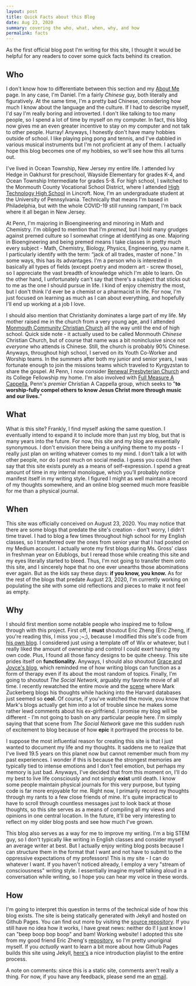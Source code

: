 ```yaml
---
layout: post
title: Quick Facts about this Blog
date: Aug 23, 2020
summary: covering the who, what, when, why, and how
permalink: facts
---
```


As the first official blog post I'm writing for this site, I thought it would be helpful for any readers to cover some quick facts behind its creation.

## Who
I don't know how to differentiate between this section and my <a href="{{ site.url }}{{ site.baseurl }}/about.html">About Me</a> page. In any case, I'm Daniel. I'm a fairly *Chinese* guy, both literally and figuratively. At the same time, I'm a pretty bad Chinese, considering how much I know about the language and the culture. If I had to describe myself, I'd say I'm really boring and introverted. I don't like talking to too many people, so I spend a lot of time by myself on my computer. In fact, this blog now gives me an even greater incentive to stay on my computer and not talk to other people. Hurray! Anyways, I honestly don't have many hobbies outside of school. I like playing ping pong and tennis, and I've dabbled in various musical instruments but I'm not proficient at any of them. I actually hope this blog becomes one of my hobbies, so we'll see how this all turns out.

I've lived in Ocean Township, New Jersey my entire life. I attended Ivy Hedge in Oakhurst for preschool, Wayside Elementary for grades K-4, and Ocean Township Intermediate for grades 5-8. For high school, I switched to the Monmouth County Vocational School District, where I attended [High Technology High School](http://www.hths.mcvsd.org/) in Lincroft. Now, I'm an undergraduate student at the University of Pennsylvania. Technically that means I'm based in Philadelphia, but with the whole COVID-19 still running rampant, I'm back where it all began in New Jersey.

At Penn, I'm majoring in Bioengineering and minoring in Math and Chemistry. I'm obliged to mention that I’m *premed,* but I hold many grudges against premed culture so I somewhat cringe at identifying as one. Majoring in Bioengineering and being premed means I take classes in pretty much every subject - Math, Chemistry, Biology, Physics, Engineering, you name it. I particularly identify with the term: “jack of all trades, master of none.” In some ways, this has its advantages. I'm a person who is interested in basically all types of fields (except poetry and modern art - screw those), so I appreciate the vast breadth of knowledge which I'm able to learn. On the other hand, I unfortunately can't say that there's a subject that sticks out to me as the one I should pursue in life. I kind of enjoy chemistry the most, but I don't think I'd ever be a chemist or a pharmacist in life. For now, I'm just focused on learning as much as I can about everything, and hopefully I'll end up working at a job I love.

I should also mention that Christianity dominates a large part of my life. My mother raised me in the church from a very young age, and I attended [Monmouth Community Christian Church](https://www.mccc.org/home/) all the way until the end of high school. Quick side note - it actually used to be called Monmouth *Chinese* Christian Church, but of course that name was a bit noninclusive since not *everyone* who attends is Chinese. Still, the church is probably 90% Chinese. Anyways, throughout high school, I served on its Youth Co-Worker and Worship teams. In the summers after both my junior and senior years, I was fortunate enough to join the missions teams which traveled to Kyrgyzstan to share the gospel. At Penn, I now consider [Renewal Presbyterian Church](https://renewalchurch.org/?fbclid=IwAR3IyuyLjbrmxgTlFWF-DdOKa3EZ5x4o6ZuSOPFVKDLKdiZQesC_IIVChJo) and its College Fellowship my home. I'm also involved with [Full Measure A Cappella](http://www.full-measure.org/), Penn's *premier* Christian A Cappella group, which seeks to "**to worship-fully compel others to know Jesus Christ more through music and our lives.**"

## What
What *is* this site? Frankly, I find myself asking the same question. I eventually intend to expand it to include more than just my blog, but that is many years into the future. For now, this site and my blog are essentially synonymous. I don't envision there being a unifying theme to my posts - I really just plan on writing whatever comes to my mind. I don’t talk a lot with other people, nor do I post much on social media. I guess you could then say that this site exists purely as a means of self-expression. I spend a great amount of time in my internal monologue, which you’ll probably notice manifest itself in my writing style. I figured I might as well maintain a record of my thoughts somewhere, and an online blog seemed much more feasible for me than a physical journal.

## When
This site was officially conceived on August 23, 2020. You may notice that there are some blogs that predate the site's creation - don't worry, I didn't time travel. I had to blog a few times throughout high school for my English classes, so I transferred over the ones from senior year that I had posted on my Medium account. I actually wrote my first blogs during Ms. Gross' class in freshman year on Edublogs, but I reread those while creating this site and my eyes literally started to bleed. Thus, I'm not going to transfer them onto this site, and I sincerely hope that no one ever unearths those abominations ever again. But as the kids say these days: **if you know, you know.** As for the rest of the blogs that predate August 23, 2020, I'm currently working on populating the site with some old reflections and pieces to make it not feel as empty.

## Why
I should first mention some notable people who inspired me to follow through with this project. First off, I **must** shoutout Eric Zheng (Eric Zheng, if you're reading this, I miss you ;~;), because I modified this site's code from [his own blog](https://blog.ericzheng.org/). I considered just using a template off of Wix or whatever, but I really liked the amount of ownership and control I could exert having my own code. Plus, I found all those fancy designs to be quite cheesy. This site prides itself on **functionality.** Anyways, I should also shoutout [Grace and Joyce's blog](https://www.gloriouslane.com/), which reminded me of how writing blogs can function as a form of therapy even if its about the most random of topics. Finally, I'm going to shoutout *The Social Network,* arguably my favorite movie of all time. I recently rewatched the entire movie and the [scene](https://www.youtube.com/watch?v=BPazh2kDdvA) where Mark Zuckerberg blogs his thoughts while hacking into the Harvard databases just seemed so **cool.** Of course, if you've watched the movie, you know that Mark's blogs actually get him into a lot of trouble since he makes some rather lewd comments about his ex-girlfriend. I promise my blog will be different - I'm not going to bash on any particular people here. I'm simply saying that that scene from *The Social Network* gave me this sudden rush of excitement to blog because of how **epic** it portrayed the process to be.

I suppose the most influential reason for creating this site is that I just wanted to document my life and my thoughts. It saddens me to realize that I've lived 19.5 years on this planet now but cannot remember much from my past experiences. I wonder if this is because the strongest memories are typically tied to intense emotions and I don't feel emotion, but perhaps my memory is just bad. Anyways, I've decided that from this moment on, I'll do my best to live life consciously and not simply **exist** until death. I know some people maintain physical journals for this very purpose, but typing code is far more enjoyable for me. Right now, I primarily record my thoughts through my rants to a few close friends of mine. It's quite impractical to have to scroll through countless messages just to look back at those thoughts, so this site serves as a means of compiling all my views and opinions in one central location. In the future, it'll be very interesting to reflect on my older blog posts and see how much I've grown.

This blog also serves as a way for me to improve my writing. I'm a big STEM guy, so I don't typically like writing in English classes and consider myself an average writer at best. But I actually enjoy writing blog posts because I can structure them in the format that I want and not have to submit to the oppressive expectations of my professors! This is my site - I can do whatever I want. If you haven't noticed already, I employ a very "stream of consciousness" writing style. I essentially imagine myself talking aloud in a conversation while writing, so I hope you can hear my voice in these words.

## How
I'm going to interpret this question in terms of the technical side of how this blog exists. The site is being statically generated with Jekyll and hosted on Github Pages. You can find out more by visiting the [source repository](https://github.com/degeneratepineapples/degeneratepineapples.github.io). If you still have no idea how it works, I have great news: neither do I! I just know I can "beep boop bop boop" and bam! Working website! I adopted this site from my good friend Eric Zheng's [repository](https://github.com/air-wreck/eng4-blog), so I'm pretty unoriginal myself. If you *actually* want to learn a bit more about how Github Pages builds this site using Jekyll, [here's](https://www.youtube.com/watch?v=T1itpPvFWHI&list=PLLAZ4kZ9dFpOPV5C5Ay0pHaa0RJFhcmcB) a nice introduction playlist to the entire process.

A note on comments: since this is a static site, comments aren't really a thing. For now, if you have any feedback, please send me an <a href="mailto:dadu@seas.upenn.edu">email</a>.
